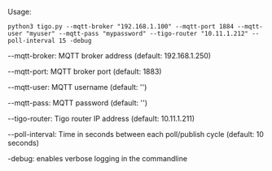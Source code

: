 Usage:
```
python3 tigo.py --mqtt-broker "192.168.1.100" --mqtt-port 1884 --mqtt-user "myuser" --mqtt-pass "mypassword" --tigo-router "10.11.1.212" --poll-interval 15 -debug
```


--mqtt-broker: MQTT broker address (default: 192.168.1.250)

--mqtt-port: MQTT broker port (default: 1883)

--mqtt-user: MQTT username (default: '')

--mqtt-pass: MQTT password (default: '')

--tigo-router: Tigo router IP address (default: 10.11.1.211)

--poll-interval: Time in seconds between each poll/publish cycle (default: 10 seconds)

-debug: enables verbose logging in the commandline
